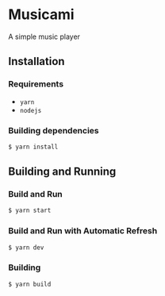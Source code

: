 # Musicami

A simple music player

## Installation
### Requirements
* `yarn`
* `nodejs`

### Building dependencies
```bash
$ yarn install
```

## Building and Running
### Build and Run
```bash
$ yarn start
```
### Build and Run with Automatic Refresh
```bash
$ yarn dev
```

### Building
```bash
$ yarn build
```